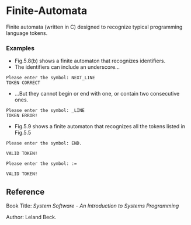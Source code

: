 # Finite-Automata
Finite automata (written in C) designed to recognize typical programming language tokens.

### Examples
* Fig.5.8(b) shows a finite automaton that recognizes identifiers.
* The identifiers can include an underscore...
```
Please enter the symbol: NEXT_LINE
TOKEN CORRECT
```
* ...But they cannot begin or end with one, or contain two consecutive ones.
```
Please enter the symbol: _LINE
TOKEN ERROR!
```

* Fig.5.9 shows a finite automaton that recognizes all the tokens listed in Fig.5.5
```
Please enter the symbol: END.

VALID TOKEN!
```
```
Please enter the symbol: :=

VALID TOKEN!
```

## Reference
Book Title: *System Software - An Introduction to Systems Programming*

Author: Leland Beck.